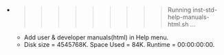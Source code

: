 * >>>>>>>>> Running inst-std-help-manuals-html.sh ...
  * Add user & developer manuals(html) in Help menu.
  * Disk size = 4545768K. Space Used = 84K. Runtime = 00:00:00:00.

